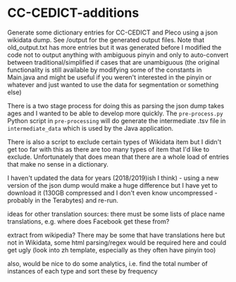 # CC-CEDICT-additions
Generate some dictionary entries for CC-CEDICT and Pleco using a json wikidata dump. See /output for the generated output files. Note that old_output.txt has more entries but it was generated before I modified the code not to output anything with ambiguous pinyin and only to auto-convert between traditional/simplified if cases that are unambiguous (the original functionality is still available by modifying some of the constants in Main.java and might be useful if you weren't interested in the pinyin or whatever and just wanted to use the data for segmentation or something else)

There is a two stage process for doing this as parsing the json dump takes ages and I wanted to be able to develop more quickly. The `pre-process.py` Python script in `pre-processing` will do generate the intermediate .tsv file in `intermediate_data` which is used by the Java application.

There is also a script to exclude certain types of Wikidata item but I didn't get too far with this as there are too many types of item that I'd like to exclude. Unfortunately that does mean that there are a whole load of entries that make no sense in a dictionary.

I haven't updated the data for years (2018/2019)ish I think) - using a new version of the json dump would make a huge difference but I have yet to download it (130GB compressed and I don't even know uncompressed - probably in the Terabytes) and re-run.




ideas for other translation sources:
  there must be some lists of place name translations, e.g. where does Facebook get these from?
  
  extract from wikipedia? There may be some that have translations here but not in Wikidata, some
    html parsing/regex would be required here and could get ugly (look into zh template, especially as they often have pinyin too)
  

also, would be nice to do some analytics, i.e. find the total number of instances of each type and sort these by frequency
